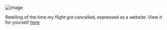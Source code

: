 ![image](https://github.com/user-attachments/assets/133d7e56-68e5-4e9f-b328-ec279905b1ab)

Retelling of the time my flight got cancelled, expressed as a website. View it for yourself [here](https://itskme.github.io/cancelled-flight-rant/)

